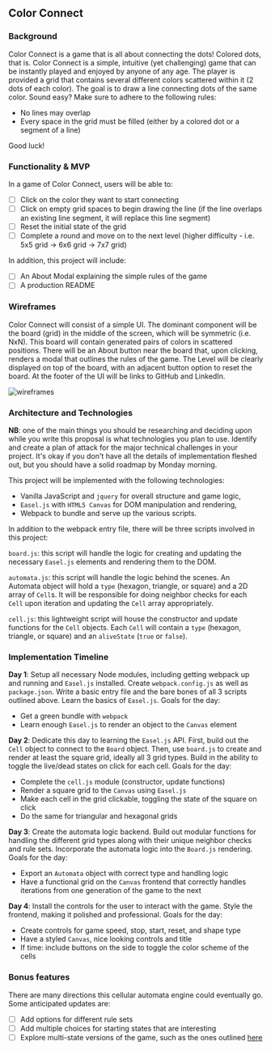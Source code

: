 ## Color Connect

### Background

Color Connect is a game that is all about connecting the dots! Colored dots, that is. Color Connect is a simple, intuitive (yet challenging) game that can be instantly played and enjoyed by anyone of any age. The player is provided a grid that contains several different colors scattered within it (2 dots of each color). The goal is to draw a line connecting dots of the same color. Sound easy? Make sure to adhere to the following rules:

- No lines may overlap
- Every space in the grid must be filled (either by a colored dot or a segment of a line)

Good luck!

### Functionality & MVP  

In a game of Color Connect, users will be able to:

- [ ] Click on the color they want to start connecting
- [ ] Click on empty grid spaces to begin drawing the line (if the line overlaps an existing line segment, it will replace this line segment)
- [ ] Reset the initial state of the grid
- [ ] Complete a round and move on to the next level (higher difficulty - i.e. 5x5 grid -> 6x6 grid -> 7x7 grid)

In addition, this project will include:

- [ ] An About Modal explaining the simple rules of the game
- [ ] A production README

### Wireframes

Color Connect will consist of a simple UI. The dominant component will be the board (grid) in the middle of the screen, which will be symmetric (i.e. NxN). This board will contain generated pairs of colors in scattered positions. There will be an About button near the board that, upon clicking, renders a modal that outlines the rules of the game. The Level will be clearly displayed on top of the board, with an adjacent button option to reset the board.
At the footer of the UI will be links to GitHub and LinkedIn.

![wireframes]()

### Architecture and Technologies

**NB**: one of the main things you should be researching and deciding upon while you write this proposal is what technologies you plan to use.  Identify and create a plan of attack for the major technical challenges in your project.  It's okay if you don't have all the details of implementation fleshed out, but you should have a solid roadmap by Monday morning.

This project will be implemented with the following technologies:

- Vanilla JavaScript and `jquery` for overall structure and game logic,
- `Easel.js` with `HTML5 Canvas` for DOM manipulation and rendering,
- Webpack to bundle and serve up the various scripts.

In addition to the webpack entry file, there will be three scripts involved in this project:

`board.js`: this script will handle the logic for creating and updating the necessary `Easel.js` elements and rendering them to the DOM.

`automata.js`: this script will handle the logic behind the scenes.  An Automata object will hold a `type` (hexagon, triangle, or square) and a 2D array of `Cell`s.  It will be responsible for doing neighbor checks for each `Cell` upon iteration and updating the `Cell` array appropriately.

`cell.js`: this lightweight script will house the constructor and update functions for the `Cell` objects.  Each `Cell` will contain a `type` (hexagon, triangle, or square) and an `aliveState` (`true` or `false`).

### Implementation Timeline

**Day 1**: Setup all necessary Node modules, including getting webpack up and running and `Easel.js` installed.  Create `webpack.config.js` as well as `package.json`.  Write a basic entry file and the bare bones of all 3 scripts outlined above.  Learn the basics of `Easel.js`.  Goals for the day:

- Get a green bundle with `webpack`
- Learn enough `Easel.js` to render an object to the `Canvas` element

**Day 2**: Dedicate this day to learning the `Easel.js` API.  First, build out the `Cell` object to connect to the `Board` object.  Then, use `board.js` to create and render at least the square grid, ideally all 3 grid types.  Build in the ability to toggle the live/dead states on click for each cell.  Goals for the day:

- Complete the `cell.js` module (constructor, update functions)
- Render a square grid to the `Canvas` using `Easel.js`
- Make each cell in the grid clickable, toggling the state of the square on click
- Do the same for triangular and hexagonal grids

**Day 3**: Create the automata logic backend.  Build out modular functions for handling the different grid types along with their unique neighbor checks and rule sets.  Incorporate the automata logic into the `Board.js` rendering.  Goals for the day:

- Export an `Automata` object with correct type and handling logic
- Have a functional grid on the `Canvas` frontend that correctly handles iterations from one generation of the game to the next


**Day 4**: Install the controls for the user to interact with the game.  Style the frontend, making it polished and professional.  Goals for the day:

- Create controls for game speed, stop, start, reset, and shape type
- Have a styled `Canvas`, nice looking controls and title
- If time: include buttons on the side to toggle the color scheme of the cells


### Bonus features

There are many directions this cellular automata engine could eventually go.  Some anticipated updates are:

- [ ] Add options for different rule sets
- [ ] Add multiple choices for starting states that are interesting
- [ ] Explore multi-state versions of the game, such as the ones outlined [here](https://cs.stanford.edu/people/eroberts/courses/soco/projects/2008-09/modeling-natural-systems/gameOfLife2.html)
